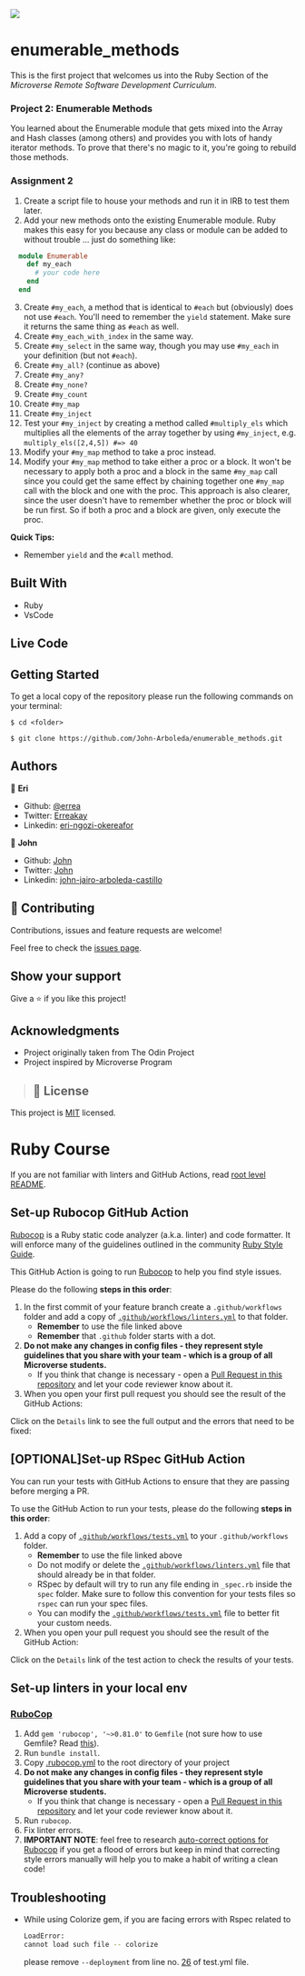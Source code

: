
![](https://img.shields.io/badge/Microverse-blueviolet)

# enumerable_methods

This is the first project that welcomes us into the Ruby Section of the *Microverse Remote Software Development Curriculum*.

### Project 2: Enumerable Methods
You learned about the Enumerable module that gets mixed into the Array and Hash classes (among others) and provides you with lots of handy iterator methods.  To prove that there's no magic to it, you're going to rebuild those methods.

### Assignment 2

<div class="lesson-content__panel" markdown="1">

1. Create a script file to house your methods and run it in IRB to test them later.
2. Add your new methods onto the existing Enumerable module.  Ruby makes this easy for you because any class or module can be added to without trouble ... just do something like:

~~~ruby
  module Enumerable
    def my_each
      # your code here
    end
  end
~~~

3. Create `#my_each`, a method that is identical to `#each` but (obviously) does not use `#each`.  You'll need to remember the `yield` statement.  Make sure it returns the same thing as `#each` as well.
4. Create `#my_each_with_index` in the same way.
5. Create `#my_select` in the same way, though you may use `#my_each` in your definition (but not `#each`).
6. Create `#my_all?` (continue as above)
7. Create `#my_any?`
8. Create `#my_none?`
9. Create `#my_count`
10. Create `#my_map`
11. Create `#my_inject`
12. Test your `#my_inject` by creating a method called `#multiply_els` which multiplies all the elements of the array together by using `#my_inject`, e.g. `multiply_els([2,4,5]) #=> 40`
13. Modify your `#my_map` method to take a proc instead.
14. Modify your `#my_map` method to take either a proc or a block. It won't be necessary to apply both a proc and a block in the same `#my_map` call since you could get the same effect by chaining together one `#my_map` call with the block and one with the proc. This approach is also clearer, since the user doesn't have to remember whether the proc or block will be run first. So if both a proc and a block are given, only execute the proc.

  **Quick Tips:**

  * Remember `yield` and the `#call` method.

</div>

## Built With

- Ruby
-  VsCode

## Live Code

<!---[Eri Solution](https://repl.it/@eri/Bubble-Sort#bubblesort.rb)

[John Solution](https://repl.it/@john/Bubble-Sort#bubblesort.rb)  --->

## Getting Started

To get a local copy of the repository please run the following commands on your terminal:

```
$ cd <folder>
```

```
$ git clone https://github.com/John-Arboleda/enumerable_methods.git
```

## Authors

👤 **Eri**

- Github: [@errea](https://github.com/errea/)
- Twitter: [Erreakay](https://twitter.com/Erreakay)
- Linkedin: [eri-ngozi-okereafor](https://www.linkedin.com/in/eri-ngozi-okereafor/)

👤 **John**

- Github: [John](https://github.com/John-Arboleda)
- Twitter: [John](https://twitter.com/John_J_Arboleda)
- Linkedin: [john-jairo-arboleda-castillo](https://www.linkedin.com/in/john-jairo-arboleda-castillo/)

## 🤝 Contributing

Contributions, issues and feature requests are welcome!

Feel free to check the [issues page](https://github.com/John-Arboleda/enumerable_methods/issues).

## Show your support

Give a ⭐️ if you like this project!

## Acknowledgments

- Project originally taken from The Odin Project
- Project inspired by Microverse Program

>## 📝 License

This project is [MIT](./LICENSE) licensed.

# Ruby Course

If you are not familiar with linters and GitHub Actions, read [root level README](../README.md).

## Set-up Rubocop GitHub Action

[Rubocop](https://www.rubocop.org/) is a Ruby static code analyzer (a.k.a. linter) and code formatter. It will enforce many of the guidelines outlined in the community [Ruby Style Guide](https://rubystyle.guide/).

This GitHub Action is going to run [Rubocop](https://docs.rubocop.org/en/stable/) to help you find style issues.

Please do the following **steps in this order**:

1. In the first commit of your feature branch create a `.github/workflows` folder and add a copy of [`.github/workflows/linters.yml`](.github/workflows/linters.yml) to that folder.
    - **Remember** to use the file linked above
    - **Remember** that `.github` folder starts with a dot.
2. **Do not make any changes in config files - they represent style guidelines that you share with your team - which is a group of all Microverse students.**
    - If you think that change is necessary - open a [Pull Request in this repository](../README.md#contributing) and let your code reviewer know about it.
3. When you open your first pull request you should see the result of the GitHub Actions:

Click on the `Details` link to see the full output and the errors that need to be fixed:

## [OPTIONAL]Set-up RSpec GitHub Action

You can run your tests with GitHub Actions to ensure that they are passing before merging a PR.

To use the GitHub Action to run your tests, please do the following **steps in this order**:

1. Add a copy of [`.github/workflows/tests.yml`](.github/workflows/tests.yml) to your `.github/workflows` folder.
    - **Remember** to use the file linked above
    - Do not modify or delete the [`.github/workflows/linters.yml`](.github/workflows/linters.yml) file that should already be in that folder.
    - RSpec by default will try to run any file ending in `_spec.rb` inside the `spec` folder. Make sure to follow this convention for your tests files so `rspec` can run your spec files.
    - You can modify the [`.github/workflows/tests.yml`](.github/workflows/tests.yml) file to better fit your custom needs.
3. When you open your pull request you should see the result of the GitHub Action:

Click on the `Details` link of the test action to check the results of your tests.

## Set-up linters in your local env

### [RuboCop](https://docs.rubocop.org/en/stable/)

1. Add `gem 'rubocop', '~>0.81.0'` to `Gemfile` (not sure how to use Gemfile? Read [this](https://bundler.io/v1.15/guides/bundler_setup.html)).
2. Run `bundle install`.
3. Copy [.rubocop.yml](./.rubocop.yml) to the root directory of your project
4. **Do not make any changes in config files - they represent style guidelines that you share with your team - which is a group of all Microverse students.**
    - If you think that change is necessary - open a [Pull Request in this repository](../README.md#contributing) and let your code reviewer know about it.
5. Run `rubocop`.
6. Fix linter errors.
7. **IMPORTANT NOTE**: feel free to research [auto-correct options for Rubocop](https://rubocop.readthedocs.io/en/latest/auto_correct/) if you get a flood of errors but keep in mind that correcting style errors manually will help you to make a habit of writing a clean code!

## Troubleshooting

- While using Colorize gem, if you are facing errors with Rspec related to
    ```bash
    LoadError:
    cannot load such file -- colorize
    ```
    please remove ```--deployment``` from line no. [26](https://github.com/shubham14p3/Ruby-capstone-project/blob/ca86784cc88bea7c933e329c0953f07e21bcf6ca/.github/workflows/tests.yml#L16) of test.yml file.